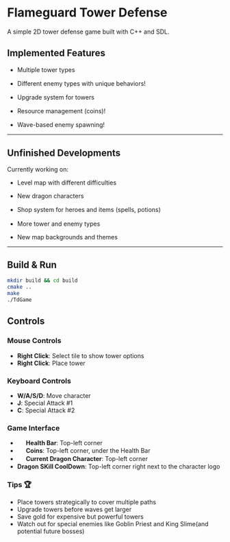 # Flameguard Tower Defense

A simple 2D tower defense game built with C++ and SDL.

## Implemented Features

- Multiple tower types  <img src="https://github.com/user-attachments/assets/01a8115b-dc36-4f8d-b61b-9c774d2771e1" height="16" style="vertical-align: middle;" />
  <img src="https://github.com/user-attachments/assets/ccbf6ccf-38da-4f77-83c0-2d774e718dfb" height="16" style="vertical-align: middle;" />
  <img src="https://github.com/user-attachments/assets/bec8380a-a28e-439f-a5b5-dabd3547ef9a" height="16" style="vertical-align: middle;" />

- Different enemy types with unique behaviors!  <img src="https://github.com/user-attachments/assets/50d02e02-fffb-4f6d-a146-d483040da155" height="16" style="vertical-align: middle;" />
  <img src="https://github.com/user-attachments/assets/814ffa1a-59af-43ea-999e-3a29b1cb4ce0" height="16" style="vertical-align: middle;" />
  <img src="https://github.com/user-attachments/assets/91ec29a1-ca20-4178-827a-2f468c00c850" height="16" style="vertical-align: middle;" />
  <img src="https://github.com/user-attachments/assets/6b370bde-1b80-4783-90c9-8acdf3d862d1" height="16" style="vertical-align: middle;" />
  <img src="https://github.com/user-attachments/assets/14d552c2-da51-44ea-8004-ce4f63e6a18f" height="16" style="vertical-align: middle;" />

- Upgrade system for towers  <img src="https://github.com/user-attachments/assets/4ae97ff2-bc5a-482c-9ecc-3f5f42117dba" height="16" style="vertical-align: middle;" />
  <img src="https://github.com/user-attachments/assets/67afb4fe-fc5c-45b6-9e7b-600477370124" height="16" style="vertical-align: middle;" />

- Resource management (coins)!  <img src="https://github.com/user-attachments/assets/0f2201ac-afe6-4294-b6c5-6a6731e206dd" height="16" style="vertical-align: middle;" />
  <img src="https://github.com/user-attachments/assets/217487d8-96a1-43f2-9cd2-a848803f1fa2" height="16" style="vertical-align: middle;" />

- Wave-based enemy spawning!

---

## Unfinished Developments

Currently working on:

- Level map with different difficulties

- New dragon characters  <img src="https://github.com/user-attachments/assets/92e0825c-ced0-44d8-b5d8-e6e16bff2777" height="16" style="vertical-align: middle;" />

- Shop system for heroes and items (spells, potions)  <img src="https://github.com/user-attachments/assets/bb2109cb-c2ca-4d44-a502-dee822b67faa" height="16" style="vertical-align: middle;" />
  <img src="https://github.com/user-attachments/assets/65a0cb2a-e9df-45ac-9d9a-841fbecedc2f" height="16" style="vertical-align: middle;" />
  <img src="https://github.com/user-attachments/assets/d0081b1f-bc2d-4ea2-9967-c0e5612aeffd" height="16" style="vertical-align: middle;" />
  <img src="https://github.com/user-attachments/assets/0b501e7c-fb6a-41cf-a363-926b9f8165ae" height="16" style="vertical-align: middle;" />

- More tower and enemy types  
- New map backgrounds and themes

---

## Build & Run

```bash
mkdir build && cd build
cmake ..
make
./TdGame 
```

## Controls

### Mouse Controls 
- **Right Click**: Select tile to show tower options
- **Right Click**: Place tower

### Keyboard Controls 
- **W/A/S/D**: Move character 
- **J**: Special Attack #1
- **C**: Special Attack #2

### Game Interface
-  <img src="https://github.com/user-attachments/assets/217487d8-96a1-43f2-9cd2-a848803f1fa2" height="16" style="vertical-align: middle;" /> **Health Bar**: Top-left corner
-  <img src="https://github.com/user-attachments/assets/0f2201ac-afe6-4294-b6c5-6a6731e206dd" height="16" style="vertical-align: middle;" /> **Coins**: Top-left corner, under the Health Bar
-  <img src="https://github.com/user-attachments/assets/a3f13280-4fb7-45a5-9740-37cdc81cf50c" height="16" style="vertical-align: middle;" /> **Current Dragon Character**: Top-left corner
-  **Dragon SKill CoolDown**: Top-left corner right next to the character logo

### Tips 🏆
- Place towers strategically to cover multiple paths
- Upgrade towers before waves get larger
- Save gold for expensive but powerful towers
- Watch out for special enemies like Goblin Priest and King Slime(and potential future bosses)

